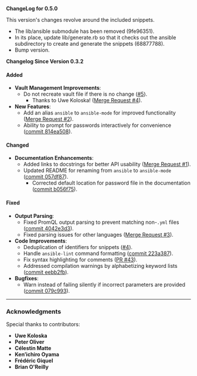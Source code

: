 **ChangeLog for 0.5.0**

This version's changes revolve around the included snippets.

- The lib/ansible submodule has been removed (9fe96351).
- In its place, update lib/generate.rb so that it checks out the ansible subdirectory to create and generate the snippets (68877788).
- Bump version.

**Changelog Since Version 0.3.2**

#### **Added**
- **Vault Management Improvements**:
  - Do not recreate vault file if there is no change ([#5](https://gitlab.com/emacs-ansible/emacs-ansible/-/issues/5)).
    - Thanks to Uwe Koloska! ([Merge Request #4](https://gitlab.com/emacs-ansible/emacs-ansible/-/merge_requests/4)).
- **New Features**:
  - Add an alias `ansible` to `ansible-mode` for improved functionality ([Merge Request #2](https://gitlab.com/emacs-ansible/emacs-ansible/-/merge_requests/2)).
  - Ability to prompt for passwords interactively for convenience ([commit 814ea508](https://gitlab.com/emacs-ansible/emacs-ansible/-/commit/814ea508dba6d30f4e8e8f82193e97eb4544268d)).

#### **Changed**
- **Documentation Enhancements**:
  - Added links to docstrings for better API usability ([Merge Request #1](https://gitlab.com/emacs-ansible/emacs-ansible/-/merge_requests/1)).
  - Updated README for renaming from `ansible` to `ansible-mode` ([commit 057df87](https://gitlab.com/emacs-ansible/emacs-ansible/-/commit/057df87c556a5f1ccaf98078aec5c9f413df17e1)).
	- Corrected default location for password file in the documentation ([commit b056f75](https://gitlab.com/emacs-ansible/emacs-ansible/-/commit/b056f75ff65cf6a7325274ec7a326bcacb9a751f)).

#### **Fixed**
- **Output Parsing**:
  - Fixed PromQL output parsing to prevent matching non-`.yml` files ([commit 4042e3d3](https://gitlab.com/emacs-ansible/emacs-ansible/-/commit/4042e3d3d115f442a007448c54d3dd9b21bbd0ec)).
  - Fixed parsing issues for other languages ([Merge Request #3](https://gitlab.com/emacs-ansible/emacs-ansible/-/merge_requests/3)).
- **Code Improvements**:
  - Deduplication of identifiers for snippets ([#4](https://gitlab.com/emacs-ansible/emacs-ansible/-/issues/4)).
  - Handle `ansible-lint` command formatting ([commit 223a387](https://gitlab.com/emacs-ansible/emacs-ansible/-/commit/223a387f7a61f6f557e85fc7dfef0999f81523d)).
  - Fix syntax highlighting for comments ([PR #43](https://gitlab.com/emacs-ansible/emacs-ansible/-/pull_requests/43)).
  - Addressed compilation warnings by alphabetizing keyword lists ([commit eebb2fb](https://gitlab.com/emacs-ansible/emacs-ansible/-/commit/eebb2fb49d3c0a0586d1e4ead9ba618c7d003cae)).
- **Bugfixes**:
  - Warn instead of failing silently if incorrect parameters are provided ([commit 079c993](https://gitlab.com/emacs-ansible/emacs-ansible/-/commit/079c993b0825eef7c527f1e9083c3f0a0fefc01d)).

---

### **Acknowledgments**
Special thanks to contributors:
- **Uwe Koloska**
- **Peter Oliver**
- **Célestin Matte**
- **Ken’ichiro Oyama**
- **Frédéric Giquel**
- **Brian O'Reilly**
